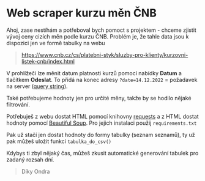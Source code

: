 # Web scraper kurzu měn ČNB

Ahoj, zase nestíhám a potřeboval bych pomoct s projektem - chceme zjistit vývoj ceny cizích měn podle kurzu ČNB. Problém je, že tahle data jsou k dispozici jen ve formě tabulky na webu 

> https://www.cnb.cz/cs/platebni-styk/sluzby-pro-klienty/kurzovni-listek-cnb/index.html

V prohlížeči lze měnit datum platnosti kurzů pomocí nabídky **Datum** a tlačítkem **Odeslat**.
To přidá na konec adresy `?date=14.12.2022` = požadavek na server ([query string](https://en.wikipedia.org/wiki/Query_string)).

Také potřebujeme hodnoty jen pro určité měny, takže by se hodilo nějaké filtrování.

Potřebuješ z webu dostat HTML pomocí knihovny [requests](https://requests.readthedocs.io/en/latest/) a z HTML dostat hodnoty pomocí [Beautiful Soup](https://beautiful-soup-4.readthedocs.io/en/latest/). Pro jejich instalaci použij `requirements.txt`

Pak už stačí jen dostat hodnoty do formy tabulky (seznam seznamů), ty už pak můžeš uložit funkcí `tabulka_do_csv()`

Kdybys ti zbyl nějaký čas, můžeš zkusit automatické generování tabulek pro zadaný rozsah dní.

> Díky
> Ondra
